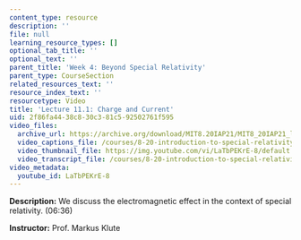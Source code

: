 ```yaml
---
content_type: resource
description: ''
file: null
learning_resource_types: []
optional_tab_title: ''
optional_text: ''
parent_title: 'Week 4: Beyond Special Relativity'
parent_type: CourseSection
related_resources_text: ''
resource_index_text: ''
resourcetype: Video
title: 'Lecture 11.1: Charge and Current'
uid: 2f86fa44-38c8-30c3-81c5-92502761f595
video_files:
  archive_url: https://archive.org/download/MIT8.20IAP21/MIT8_20IAP21_lec11-1_300k.mp4
  video_captions_file: /courses/8-20-introduction-to-special-relativity-january-iap-2021/491fa5c6b0075a5eb4f644c155d2e1d8_LaTbPEKrE-8.vtt
  video_thumbnail_file: https://img.youtube.com/vi/LaTbPEKrE-8/default.jpg
  video_transcript_file: /courses/8-20-introduction-to-special-relativity-january-iap-2021/fc49c450ffb4454664ff1a2ee2117ac0_LaTbPEKrE-8.pdf
video_metadata:
  youtube_id: LaTbPEKrE-8
---
```


**Description:** We discuss the electromagnetic effect in the context of special relativity. (06:36)

**Instructor:** Prof. Markus Klute